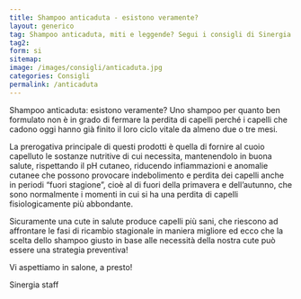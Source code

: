 ```yaml
---
title: Shampoo anticaduta - esistono veramente?
layout: generico
tag: Shampoo anticaduta, miti e leggende? Segui i consigli di Sinergia parrucchieri a Gonars.
tag2:
form: si
sitemap:
image: /images/consigli/anticaduta.jpg
categories: Consigli
permalink: /anticaduta
---
```


Shampoo anticaduta: esistono veramente?
Uno shampoo per quanto ben formulato non è in grado di fermare la perdita di capelli perché i capelli che cadono oggi hanno già finito il loro ciclo vitale da almeno due o tre mesi.

La prerogativa principale di questi prodotti è quella di fornire al cuoio capelluto le sostanze nutritive di cui necessita, mantenendolo in buona salute, rispettando il pH cutaneo, riducendo infiammazioni e anomalie cutanee che possono provocare indebolimento e perdita dei capelli anche in periodi “fuori stagione”, cioè al di fuori della primavera e dell’autunno, che sono normalmente i momenti in cui si ha una perdita di capelli fisiologicamente più abbondante.

Sicuramente una cute in salute produce capelli più sani, che riescono ad affrontare le fasi di ricambio stagionale in maniera migliore ed ecco che la scelta dello shampoo giusto in base alle necessità della nostra cute può essere una strategia preventiva!

Vi aspettiamo in salone, a presto!

Sinergia staff
